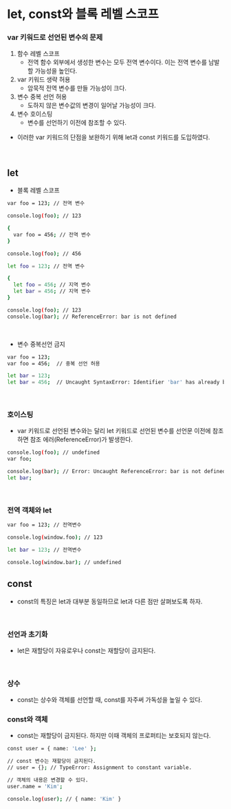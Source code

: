 # let, const와 블록 레벨 스코프

### var 키워드로 선언된 변수의 문제

1. 함수 레벨 스코프
   -  전역 함수 외부에서 생성한 변수는 모두 전역 변수이다. 이는 전역 변수를 남발할 가능성을 높인다.
2. var 키워드 생략 허용
   -  암묵적 전역 변수를 만들 가능성이 크다.
3. 변수 중복 선언 허용
   -  도하지 않은 변수값의 변경이 일어날 가능성이 크다.
4. 변수 호이스팅
   -  변수를 선언하기 이전에 참조할 수 있다.

-  이러한 var 키워드의 단점을 보완하기 위해 let과 const 키워드를 도입하였다.

<br/>

## let

-  블록 레벨 스코프

```sh
var foo = 123; // 전역 변수

console.log(foo); // 123

{
  var foo = 456; // 전역 변수
}

console.log(foo); // 456
```

```sh
let foo = 123; // 전역 변수

{
  let foo = 456; // 지역 변수
  let bar = 456; // 지역 변수
}

console.log(foo); // 123
console.log(bar); // ReferenceError: bar is not defined
```

<br />

-  변수 중복선언 금지

```sh
var foo = 123;
var foo = 456;  // 중복 선언 허용

let bar = 123;
let bar = 456;  // Uncaught SyntaxError: Identifier 'bar' has already been declared
```

<br/>

### 호이스팅

-  var 키워드로 선언된 변수와는 달리 let 키워드로 선언된 변수를 선언문 이전에 참조하면 참조 에러(ReferenceError)가 발생한다.

```sh
console.log(foo); // undefined
var foo;

console.log(bar); // Error: Uncaught ReferenceError: bar is not defined
let bar;
```

<br />

### 전역 객체와 let

```sh
var foo = 123; // 전역변수

console.log(window.foo); // 123

let bar = 123; // 전역변수

console.log(window.bar); // undefined
```

## const

-  const의 특징은 let과 대부분 동일하므로 let과 다른 점만 살펴보도록 하자.

<br/>

### 선언과 초기화

-  let은 재할당이 자유로우나 const는 재할당이 금지된다.

<br />

### 상수

-  const는 상수와 객체를 선언할 때, const를 자주써 가독성을 높일 수 있다.

### const와 객체

-  const는 재할당이 금지된다. 하지만 이때 객체의 프로퍼티는 보호되지 않는다.

```sh
const user = { name: 'Lee' };

// const 변수는 재할당이 금지된다.
// user = {}; // TypeError: Assignment to constant variable.

// 객체의 내용은 변경할 수 있다.
user.name = 'Kim';

console.log(user); // { name: 'Kim' }
```
